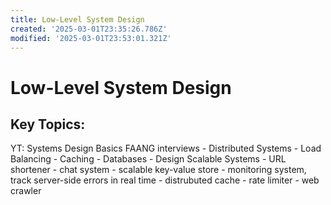 ```yaml
---
title: Low-Level System Design
created: '2025-03-01T23:35:26.786Z'
modified: '2025-03-01T23:53:01.321Z'
---
```


# Low-Level System Design
Key Topics:
-
YT: Systems Design Basics FAANG interviews
		- Distributed Systems
			- Load Balancing 
			- Caching 
			- Databases
		- Design Scalable Systems 
			- URL shortener
			- chat system
			- scalable key-value store 
			- monitoring system, track server-side errors in real time
			- distrubuted cache
			- rate limiter
			- web crawler 
